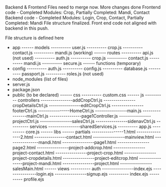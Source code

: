 Backend & Frontend Files need to merge now. More changes done
Frontend code - Completed Modules: Crop, Partially Completed: Mandi, Contact
Backend code - Completed Modules: Login, Crop, Contact, Partially Completed: Mandi
File structure finalized. Front end code not aligned with backend in this push.

File structure is defined here
- app
------ models
---------- user.js
---------- crop.js
---------- contact.js
---------- mandi.js (working)
------ routes
---------- api.js (not used)
---------- auth.js
---------- crop.js
---------- contact.js
---------- mandi.js
---------- secure.js
------ functions (temporary)
- config
---------- auth.js
---------- config.js
---------- database.js
---------- passport.js
---------- roles.js (not used)
- node_modules
(list of files)
- server.js
- package.json
- public (to be declared)
------ css
---------- custom.css
------ js
---------- controllers
----------------addCropCtrl.js
----------------cropDetailsCtrl.js
----------------editCropCtrl.js
----------------footerCtrl.js
----------------HomeCtrl.js
----------------main.js
----------------mainCtrl.js
----------------page1Controller.js
----------------projectCtrl.js
----------------salesCtrl.js
----------------sidenavCtrl.js
---------- services
----------------sharedServices.js
---------- app.js
---------- core.js
------ libs
------ partials
----------------1.html
----------------2.html
----------------contact.html
----------------mainview.html
----------------mandi.html
----------------page1.html
----------------page2.html
----------------project-addcrop.html
----------------project-contact.html
----------------project-crop.html
----------------project-cropdetails.html
----------------project-editcrop.html
----------------project-mandi.html
----------------project.html
----------------salesMain.html
------ views
---------- auth
----------------index.ejs
----------------login.ejs
----------------signup.ejs
---------- index.ejs
---------- profile.ejs
